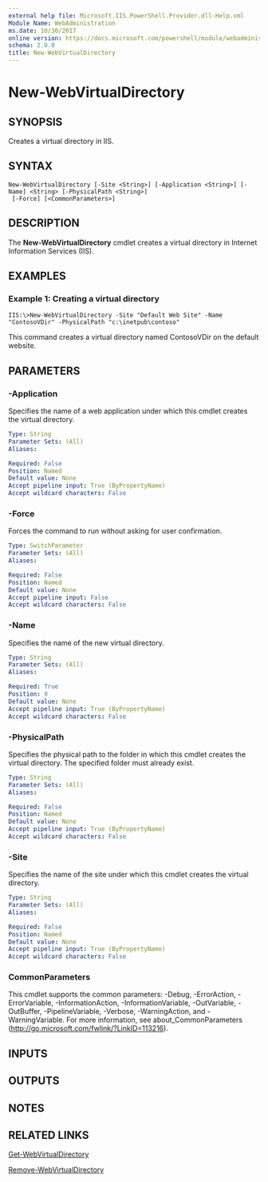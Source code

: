 ```yaml
---
external help file: Microsoft.IIS.PowerShell.Provider.dll-Help.xml
Module Name: WebAdministration
ms.date: 10/30/2017
online version: https://docs.microsoft.com/powershell/module/webadministration/new-webvirtualdirectory?view=windowsserver2012r2-ps&wt.mc_id=ps-gethelp
schema: 2.0.0
title: New-WebVirtualDirectory
---
```


# New-WebVirtualDirectory

## SYNOPSIS
Creates a virtual directory in IIS.

## SYNTAX

```
New-WebVirtualDirectory [-Site <String>] [-Application <String>] [-Name] <String> [-PhysicalPath <String>]
 [-Force] [<CommonParameters>]
```

## DESCRIPTION
The **New-WebVirtualDirectory** cmdlet creates a virtual directory in Internet Information Services (IIS).

## EXAMPLES

### Example 1: Creating a virtual directory
```
IIS:\>New-WebVirtualDirectory -Site "Default Web Site" -Name "ContosoVDir" -PhysicalPath "c:\inetpub\contoso"
```

This command creates a virtual directory named ContosoVDir on the default website.

## PARAMETERS

### -Application
Specifies the name of a web application under which this cmdlet creates the virtual directory.

```yaml
Type: String
Parameter Sets: (All)
Aliases: 

Required: False
Position: Named
Default value: None
Accept pipeline input: True (ByPropertyName)
Accept wildcard characters: False
```

### -Force
Forces the command to run without asking for user confirmation.

```yaml
Type: SwitchParameter
Parameter Sets: (All)
Aliases: 

Required: False
Position: Named
Default value: None
Accept pipeline input: False
Accept wildcard characters: False
```

### -Name
Specifies the name of the new virtual directory.

```yaml
Type: String
Parameter Sets: (All)
Aliases: 

Required: True
Position: 0
Default value: None
Accept pipeline input: True (ByPropertyName)
Accept wildcard characters: False
```

### -PhysicalPath
Specifies the physical path to the folder in which this cmdlet creates the virtual directory.
The specified folder must already exist.

```yaml
Type: String
Parameter Sets: (All)
Aliases: 

Required: False
Position: Named
Default value: None
Accept pipeline input: True (ByPropertyName)
Accept wildcard characters: False
```

### -Site
Specifies the name of the site under which this cmdlet creates the virtual directory.

```yaml
Type: String
Parameter Sets: (All)
Aliases: 

Required: False
Position: Named
Default value: None
Accept pipeline input: True (ByPropertyName)
Accept wildcard characters: False
```

### CommonParameters
This cmdlet supports the common parameters: -Debug, -ErrorAction, -ErrorVariable, -InformationAction, -InformationVariable, -OutVariable, -OutBuffer, -PipelineVariable, -Verbose, -WarningAction, and -WarningVariable. For more information, see about_CommonParameters (http://go.microsoft.com/fwlink/?LinkID=113216).

## INPUTS

## OUTPUTS

## NOTES

## RELATED LINKS

[Get-WebVirtualDirectory](./Get-WebVirtualDirectory.md)

[Remove-WebVirtualDirectory](./Remove-WebVirtualDirectory.md)

